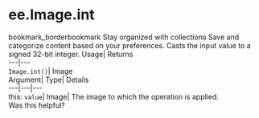  
#  ee.Image.int
bookmark_borderbookmark Stay organized with collections  Save and categorize content based on your preferences.
Casts the input value to a signed 32-bit integer. 
Usage| Returns  
---|---  
`Image.int()`| Image  
Argument| Type| Details  
---|---|---  
this: `value`| Image| The image to which the operation is applied.  
Was this helpful?
